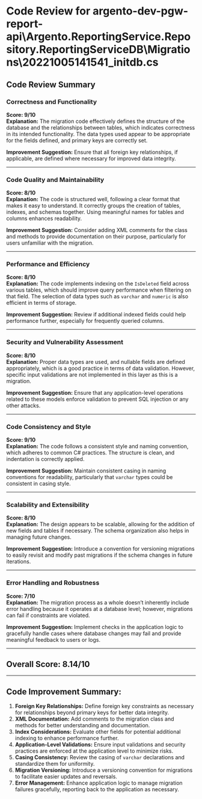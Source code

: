 # Code Review for argento-dev-pgw-report-api\Argento.ReportingService.Repository.ReportingServiceDB\Migrations\20221005141541_initdb.cs

## Code Review Summary

### Correctness and Functionality
**Score: 9/10**  
**Explanation:** The migration code effectively defines the structure of the database and the relationships between tables, which indicates correctness in its intended functionality. The data types used appear to be appropriate for the fields defined, and primary keys are correctly set.

**Improvement Suggestion:** Ensure that all foreign key relationships, if applicable, are defined where necessary for improved data integrity.

---

### Code Quality and Maintainability
**Score: 8/10**  
**Explanation:** The code is structured well, following a clear format that makes it easy to understand. It correctly groups the creation of tables, indexes, and schemas together. Using meaningful names for tables and columns enhances readability.

**Improvement Suggestion:** Consider adding XML comments for the class and methods to provide documentation on their purpose, particularly for users unfamiliar with the migration.

---

### Performance and Efficiency
**Score: 8/10**  
**Explanation:** The code implements indexing on the `IsDeleted` field across various tables, which should improve query performance when filtering on that field. The selection of data types such as `varchar` and `numeric` is also efficient in terms of storage.

**Improvement Suggestion:** Review if additional indexed fields could help performance further, especially for frequently queried columns.

---

### Security and Vulnerability Assessment
**Score: 8/10**  
**Explanation:** Proper data types are used, and nullable fields are defined appropriately, which is a good practice in terms of data validation. However, specific input validations are not implemented in this layer as this is a migration.

**Improvement Suggestion:** Ensure that any application-level operations related to these models enforce validation to prevent SQL injection or any other attacks.

---

### Code Consistency and Style
**Score: 9/10**  
**Explanation:** The code follows a consistent style and naming convention, which adheres to common C# practices. The structure is clean, and indentation is correctly applied.

**Improvement Suggestion:** Maintain consistent casing in naming conventions for readability, particularly that `varchar` types could be consistent in casing style.

---

### Scalability and Extensibility
**Score: 8/10**  
**Explanation:** The design appears to be scalable, allowing for the addition of new fields and tables if necessary. The schema organization also helps in managing future changes.

**Improvement Suggestion:** Introduce a convention for versioning migrations to easily revisit and modify past migrations if the schema changes in future iterations.

---

### Error Handling and Robustness
**Score: 7/10**  
**Explanation:** The migration process as a whole doesn’t inherently include error handling because it operates at a database level; however, migrations can fail if constraints are violated. 

**Improvement Suggestion:** Implement checks in the application logic to gracefully handle cases where database changes may fail and provide meaningful feedback to users or logs.

---

## Overall Score: 8.14/10

---

## Code Improvement Summary:
1. **Foreign Key Relationships:** Define foreign key constraints as necessary for relationships beyond primary keys for better data integrity.
2. **XML Documentation:** Add comments to the migration class and methods for better understanding and documentation.
3. **Index Considerations:** Evaluate other fields for potential additional indexing to enhance performance further.
4. **Application-Level Validations:** Ensure input validations and security practices are enforced at the application level to minimize risks.
5. **Casing Consistency:** Review the casing of `varchar` declarations and standardize them for uniformity.
6. **Migration Versioning:** Introduce a versioning convention for migrations to facilitate easier updates and reversals.
7. **Error Management:** Enhance application logic to manage migration failures gracefully, reporting back to the application as necessary.